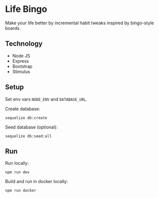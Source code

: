 # Life Bingo

Make your life better by incremental habit tweaks inspired by bingo-style boards.

## Technology

- Node JS
- Express
- Bootstrap
- Stimulus

## Setup

Set env vars `NODE_ENV` and `DATABASE_URL`.

Create database:

    sequelize db:create

Seed database (optional):

    sequelize db:seed:all

## Run

Run locally:

    npm run dev

Build and run in docker locally:

    npm run docker
